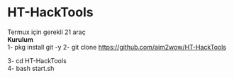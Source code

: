 # HT-HackTools
Termux için gerekli 21 araç
<Br><b>Kurulum</b><br>
1- pkg install git -y 2- git clone 
https://github.com/aim2wow/HT-HackTools

3- cd HT-HackTools<br>
4- bash start.sh


